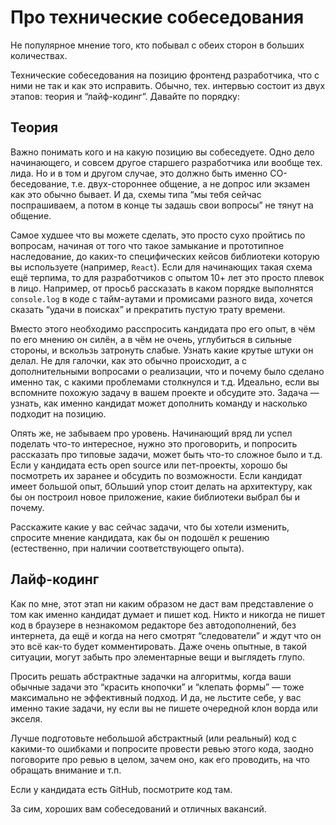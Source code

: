 # Про технические собеседования

Не популярное мнение того, кто побывал с обеих сторон в больших количествах.

Технические собеседования на позицию фронтенд разработчика, что с ними не так и как это исправить. Обычно, тех. интервью состоит из двух этапов: теория и “лайф-кодинг”. Давайте по порядку:

## Теория

Важно понимать кого и на какую позицию вы собеседуете. Одно дело начинающего, и совсем другое старшего разработчика или вообще тех. лида. Но и в том и другом случае, это должно быть именно СО-беседование, т.е. двух-стороннее общение, а не допрос или экзамен как это обычно бывает. И да, схемы типа “мы тебя сейчас поспрашиваем, а потом в конце ты задашь свои вопросы” не тянут на общение.

Самое худшее что вы можете сделать, это просто сухо пройтись по вопросам, начиная от того что такое замыкание и прототипное наследование, до каких-то специфических кейсов библиотеки которую вы используете (например, `React`). Если для начинающих такая схема ещё терпима, то для разработчиков с опытом 10+ лет это просто плевок в лицо. Например, от просьб рассказать в каком порядке выполнятся `console.log` в коде с тайм-аутами и промисами разного вида, хочется сказать “удачи в поисках” и прекратить пустую трату времени.

Вместо этого необходимо расспросить кандидата про его опыт, в чём по его мнению он силён, а в чём не очень, углубиться в сильные стороны, и вскользь затронуть слабые. Узнать какие крутые штуки он делал. Не для галочки, как это обычно происходит, а с дополнительными вопросами о реализации, что и почему было сделано именно так, с какими проблемами столкнулся и т.д. Идеально, если вы вспомните похожую задачу в вашем проекте и обсудите это. Задача — узнать, как именно кандидат может дополнить команду и насколько подходит на позицию.

Опять же, не забываем про уровень. Начинающий вряд ли успел поделать что-то интересное, нужно это проговорить, и попросить рассказать про типовые задачи, может быть что-то сложное было и т.д. Если у кандидата есть open source или пет-проекты, хорошо бы посмотреть их заранее и обсудить по возможности. Если кандидат имеет большой опыт, бОльший упор стоит делать на архитектуру, как бы он построил новое приложение, какие библиотеки выбрал бы и почему.

Расскажите какие у вас сейчас задачи, что бы хотели изменить, спросите мнение кандидата, как бы он подошёл к решению (естественно, при наличии соответствующего опыта).

## Лайф-кодинг

Как по мне, этот этап ни каким образом не даст вам представление о том как именно кандидат думает и пишет код. Никто и никогда не пишет код в браузере в незнакомом редакторе без автодополнений, без интернета, да ещё и когда на него смотрят “следователи” и ждут что он это всё как-то будет комментировать. Даже очень опытные, в такой ситуации, могут забыть про элементарные вещи и выглядеть глупо.

Просить решать абстрактные задачки на алгоритмы, когда ваши обычные задачи это “красить кнопочки” и “клепать формы” — тоже максимально не эффективный подход. И да, не льстите себе, у вас именно такие задачи, ну если вы не пишете очередной клон ворда или экселя.

Лучше подготовьте небольшой абстрактный (или реальный) код с какими-то ошибками и попросите провести ревью этого кода, заодно поговорите про ревью в целом, зачем оно, как его проводить, на что обращать внимание и т.п.

Если у кандидата есть GitHub, посмотрите код там.

За сим, хороших вам собеседований и отличных вакансий.
